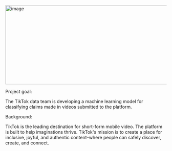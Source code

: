 <img width="1600" height="248" alt="image" src="https://github.com/user-attachments/assets/2834f1fd-9165-4b9b-a817-6842dd4e8546" />

Project goal:

The TikTok data team is developing a machine learning model for classifying claims made in videos submitted to the platform.

Background:

TikTok is the leading destination for short-form mobile video. The platform is built to help imaginations thrive. TikTok's mission is to create a place for inclusive, joyful, and authentic content–where people can safely discover, create, and connect.
